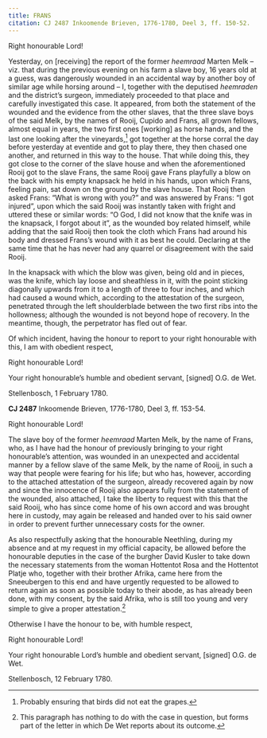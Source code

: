 ```yaml
---
title: FRANS
citation: CJ 2487 Inkoomende Brieven, 1776-1780, Deel 3, ff. 150-52.
---
```


Right honourable Lord!

Yesterday, on \[receiving\] the report of the former *heemraad* Marten Melk – viz. that during the previous evening on his farm a slave boy, 16 years old at a guess, was dangerously wounded in an accidental way by another boy of similar age while horsing around – I, together with the deputised *heemraden* and the district’s surgeon, immediately proceeded to that place and carefully investigated this case. It appeared, from both the statement of the wounded and the evidence from the other slaves, that the three slave boys of the said Melk, by the names of Rooij, Cupido and Frans, all grown fellows, almost equal in years, the two first ones \[working\] as horse hands, and the last one looking after the vineyards,[^1] got together at the horse corral the day before yesterday at eventide and got to play there, they then chased one another, and returned in this way to the house. That while doing this, they got close to the corner of the slave house and when the aforementioned Rooij got to the slave Frans, the same Rooij gave Frans playfully a blow on the back with his empty knapsack he held in his hands, upon which Frans, feeling pain, sat down on the ground by the slave house. That Rooij then asked Frans: “What is wrong with you?” and was answered by Frans: “I got injured”, upon which the said Rooij was instantly taken with fright and uttered these or similar words: “O God, I did not know that the knife was in the knapsack, I forgot about it”, as the wounded boy related himself, while adding that the said Rooij then took the cloth which Frans had around his body and dressed Frans’s wound with it as best he could. Declaring at the same time that he has never had any quarrel or disagreement with the said Rooij.

In the knapsack with which the blow was given, being old and in pieces, was the knife, which lay loose and sheathless in it, with the point sticking diagonally upwards from it to a length of three to four inches, and which had caused a wound which, according to the attestation of the surgeon, penetrated through the left shoulderblade between the two first ribs into the hollowness; although the wounded is not beyond hope of recovery. In the meantime, though, the perpetrator has fled out of fear.

Of which incident, having the honour to report to your right honourable with this, I am with obedient respect,

Right honourable Lord!

Your right honourable’s humble and obedient servant, \[signed\] O.G. de Wet.

Stellenbosch, 1 February 1780.

**CJ 2487** Inkoomende Brieven, 1776-1780, Deel 3, ff. 153-54.

Right honourable Lord!

The slave boy of the former *heemraad* Marten Melk, by the name of Frans, who, as I have had the honour of previously bringing to your right honourable’s attention, was wounded in an unexpected and accidental manner by a fellow slave of the same Melk, by the name of Rooij, in such a way that people were fearing for his life; but who has, however, according to the attached attestation of the surgeon, already recovered again by now and since the innocence of Rooij also appears fully from the statement of the wounded, also attached, I take the liberty to request with this that the said Rooij, who has since come home of his own accord and was brought here in custody, may again be released and handed over to his said owner in order to prevent further unnecessary costs for the owner.

As also respectfully asking that the honourable Neethling, during my absence and at my request in my official capacity, be allowed before the honourable deputies in the case of the burgher David Kusler to take down the necessary statements from the woman Hottentot Rosa and the Hottentot Platje who, together with their brother Afrika, came here from the Sneeubergen to this end and have urgently requested to be allowed to return again as soon as possible today to their abode, as has already been done, with my consent, by the said Afrika, who is still too young and very simple to give a proper attestation.[^2]

Otherwise I have the honour to be, with humble respect,

Right honourable Lord!

Your right honourable Lord’s humble and obedient servant, \[signed\] O.G. de Wet.

Stellenbosch, 12 February 1780.

[^1]: Probably ensuring that birds did not eat the grapes.

[^2]: This paragraph has nothing to do with the case in question, but forms part of the letter in which De Wet reports about its outcome.

